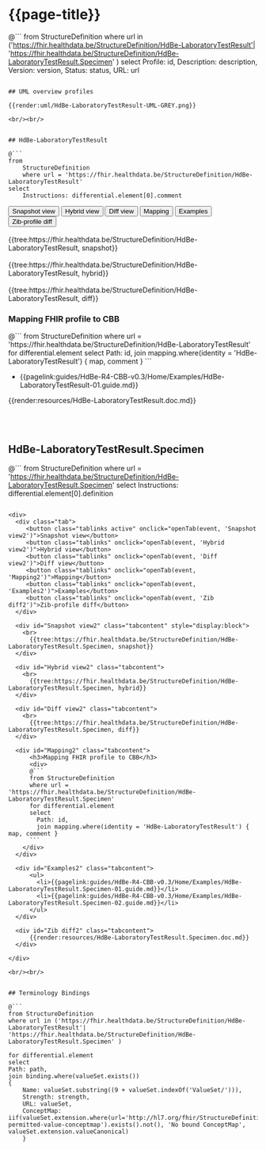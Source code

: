# {{page-title}}

@```
from StructureDefinition
where url in ('https://fhir.healthdata.be/StructureDefinition/HdBe-LaboratoryTestResult'| 'https://fhir.healthdata.be/StructureDefinition/HdBe-LaboratoryTestResult.Specimen' )
select 
Profile: id,
Description: description,
Version: version,
Status: status,
URL: url
```

## UML overview profiles

{{render:uml/HdBe-LaboratoryTestResult-UML-GREY.png}}

<br/><br/> 


## HdBe-LaboratoryTestResult

@```
from
	StructureDefinition
	where url = 'https://fhir.healthdata.be/StructureDefinition/HdBe-LaboratoryTestResult'
select
	Instructions: differential.element[0].comment

```

<div>
  <div class="tab">
    <button class="tablinks active" onclick="openTab(event, 'Snapshot view')">Snapshot view</button>
    <button class="tablinks" onclick="openTab(event, 'Hybrid view')">Hybrid view</button>
    <button class="tablinks" onclick="openTab(event, 'Diff view')">Diff view</button>
    <button class="tablinks" onclick="openTab(event, 'Mapping')">Mapping</button>
    <button class="tablinks" onclick="openTab(event, 'Examples')">Examples</button>
    <button class="tablinks" onclick="openTab(event, 'Zib diff')">Zib-profile diff</button>
  </div>

  <div id="Snapshot view" class="tabcontent" style="display:block">
    <br>
      {{tree:https://fhir.healthdata.be/StructureDefinition/HdBe-LaboratoryTestResult, snapshot}}
  </div>

  <div id="Hybrid view" class="tabcontent">
    <br>
      {{tree:https://fhir.healthdata.be/StructureDefinition/HdBe-LaboratoryTestResult, hybrid}}
  </div>

  <div id="Diff view" class="tabcontent">
    <br>
      {{tree:https://fhir.healthdata.be/StructureDefinition/HdBe-LaboratoryTestResult, diff}}
  </div>

  <div id="Mapping" class="tabcontent">      
      <h3>Mapping FHIR profile to CBB</h3>
      <div>
      @```
      from StructureDefinition
      where url = 'https://fhir.healthdata.be/StructureDefinition/HdBe-LaboratoryTestResult'
      for differential.element 
      select 
        Path: id,
        join mapping.where(identity = 'HdBe-LaboratoryTestResult') { map, comment }
      ```
    </div>
  </div>

  <div id="Examples" class="tabcontent">
      <ul>
        <li>{{pagelink:guides/HdBe-R4-CBB-v0.3/Home/Examples/HdBe-LaboratoryTestResult-01.guide.md}}</li>
      </ul>
  </div>
 

  <div id="Zib diff" class="tabcontent">
      {{render:resources/HdBe-LaboratoryTestResult.doc.md}}
  </div>

</div>

<br/><br/> 

## HdBe-LaboratoryTestResult.Specimen

@```
from
	StructureDefinition
	where url = 'https://fhir.healthdata.be/StructureDefinition/HdBe-LaboratoryTestResult.Specimen'
select
	Instructions: differential.element[0].definition

```

<div>
  <div class="tab">
     <button class="tablinks active" onclick="openTab(event, 'Snapshot view2')">Snapshot view</button>
     <button class="tablinks" onclick="openTab(event, 'Hybrid view2')">Hybrid view</button>
     <button class="tablinks" onclick="openTab(event, 'Diff view2')">Diff view</button>
     <button class="tablinks" onclick="openTab(event, 'Mapping2')">Mapping</button>
     <button class="tablinks" onclick="openTab(event, 'Examples2')">Examples</button>
     <button class="tablinks" onclick="openTab(event, 'Zib diff2')">Zib-profile diff</button>
  </div>

  <div id="Snapshot view2" class="tabcontent" style="display:block">
    <br>
      {{tree:https://fhir.healthdata.be/StructureDefinition/HdBe-LaboratoryTestResult.Specimen, snapshot}}
  </div>

  <div id="Hybrid view2" class="tabcontent">
    <br>
      {{tree:https://fhir.healthdata.be/StructureDefinition/HdBe-LaboratoryTestResult.Specimen, hybrid}}
  </div>

  <div id="Diff view2" class="tabcontent">
    <br>
      {{tree:https://fhir.healthdata.be/StructureDefinition/HdBe-LaboratoryTestResult.Specimen, diff}}
  </div>

  <div id="Mapping2" class="tabcontent">      
      <h3>Mapping FHIR profile to CBB</h3>
      <div>
      @```
      from StructureDefinition
      where url = 'https://fhir.healthdata.be/StructureDefinition/HdBe-LaboratoryTestResult.Specimen'
      for differential.element 
      select 
        Path: id,
        join mapping.where(identity = 'HdBe-LaboratoryTestResult') { map, comment }
      ```
    </div>
  </div>

  <div id="Examples2" class="tabcontent">
      <ul>
        <li>{{pagelink:guides/HdBe-R4-CBB-v0.3/Home/Examples/HdBe-LaboratoryTestResult.Specimen-01.guide.md}}</li>
        <li>{{pagelink:guides/HdBe-R4-CBB-v0.3/Home/Examples/HdBe-LaboratoryTestResult.Specimen-02.guide.md}}</li>
      </ul>
  </div>

  <div id="Zib diff2" class="tabcontent">
      {{render:resources/HdBe-LaboratoryTestResult.Specimen.doc.md}}
  </div>

</div>

<br/><br/> 


## Terminology Bindings

@```
from StructureDefinition
where url in ('https://fhir.healthdata.be/StructureDefinition/HdBe-LaboratoryTestResult'| 'https://fhir.healthdata.be/StructureDefinition/HdBe-LaboratoryTestResult.Specimen' )

for differential.element
select
Path: path,
join binding.where(valueSet.exists())
{
	Name: valueSet.substring((9 + valueSet.indexOf('ValueSet/'))),
	Strength: strength,
	URL: valueSet,
	ConceptMap: iif(valueSet.extension.where(url='http://hl7.org/fhir/StructureDefinition/11179-permitted-value-conceptmap').exists().not(), 'No bound ConceptMap', valueSet.extension.valueCanonical)
	}
```  
